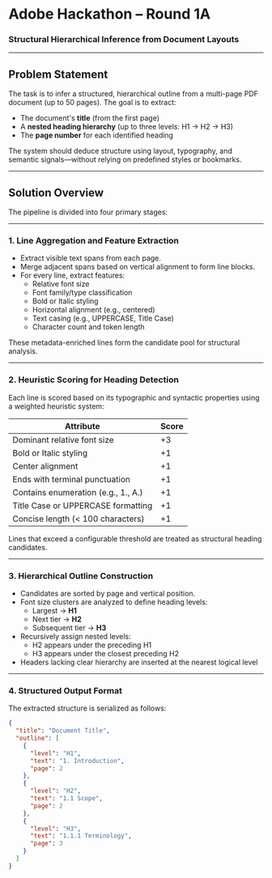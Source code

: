 # Adobe Hackathon – Round 1A  
### Structural Hierarchical Inference from Document Layouts

---

## Problem Statement

The task is to infer a structured, hierarchical outline from a multi-page PDF document (up to 50 pages). The goal is to extract:

- The document's **title** (from the first page)
- A **nested heading hierarchy** (up to three levels: H1 → H2 → H3)
- The **page number** for each identified heading

The system should deduce structure using layout, typography, and semantic signals—without relying on predefined styles or bookmarks.

---

## Solution Overview

The pipeline is divided into four primary stages:

---

### 1. Line Aggregation and Feature Extraction

- Extract visible text spans from each page.
- Merge adjacent spans based on vertical alignment to form line blocks.
- For every line, extract features:
  - Relative font size
  - Font family/type classification
  - Bold or Italic styling
  - Horizontal alignment (e.g., centered)
  - Text casing (e.g., UPPERCASE, Title Case)
  - Character count and token length

These metadata-enriched lines form the candidate pool for structural analysis.

---

### 2. Heuristic Scoring for Heading Detection

Each line is scored based on its typographic and syntactic properties using a weighted heuristic system:

| Attribute                            | Score |
|--------------------------------------|-------|
| Dominant relative font size          | +3    |
| Bold or Italic styling               | +1    |
| Center alignment                     | +1    |
| Ends with terminal punctuation       | +1    |
| Contains enumeration (e.g., 1., A.)  | +1    |
| Title Case or UPPERCASE formatting   | +1    |
| Concise length (< 100 characters)    | +1    |

Lines that exceed a configurable threshold are treated as structural heading candidates.

---

### 3. Hierarchical Outline Construction

- Candidates are sorted by page and vertical position.
- Font size clusters are analyzed to define heading levels:
  - Largest → **H1**
  - Next tier → **H2**
  - Subsequent tier → **H3**
- Recursively assign nested levels:
  - H2 appears under the preceding H1
  - H3 appears under the closest preceding H2
- Headers lacking clear hierarchy are inserted at the nearest logical level

---

### 4. Structured Output Format

The extracted structure is serialized as follows:

```json
{
  "title": "Document Title",
  "outline": [
    {
      "level": "H1",
      "text": "1. Introduction",
      "page": 2
    },
    {
      "level": "H2",
      "text": "1.1 Scope",
      "page": 2
    },
    {
      "level": "H3",
      "text": "1.1.1 Terminology",
      "page": 3
    }
  ]
}
